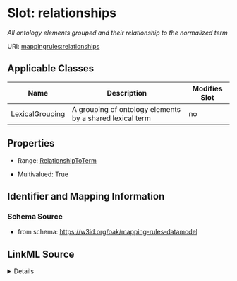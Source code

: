 

# Slot: relationships


_All ontology elements grouped and their relationship to the normalized term_



URI: [mappingrules:relationships](https://w3id.org/oak/mapping-rules-datamodel/relationships)



<!-- no inheritance hierarchy -->





## Applicable Classes

| Name | Description | Modifies Slot |
| --- | --- | --- |
| [LexicalGrouping](LexicalGrouping.md) | A grouping of ontology elements by a shared lexical term |  no  |







## Properties

* Range: [RelationshipToTerm](RelationshipToTerm.md)

* Multivalued: True





## Identifier and Mapping Information







### Schema Source


* from schema: https://w3id.org/oak/mapping-rules-datamodel




## LinkML Source

<details>
```yaml
name: relationships
description: All ontology elements grouped and their relationship to the normalized
  term
from_schema: https://w3id.org/oak/mapping-rules-datamodel
rank: 1000
multivalued: true
alias: relationships
owner: LexicalGrouping
domain_of:
- LexicalGrouping
range: RelationshipToTerm

```
</details>